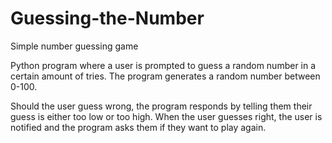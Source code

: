 # Guessing-the-Number
Simple number guessing game

Python program where a user is prompted to guess a random number in a certain amount of tries. The program generates a random number between 0-100.

Should the user guess wrong, the program responds by telling them their guess is either too low or too high. When the user guesses right, the user is notified and the program asks them if they want to play again.
